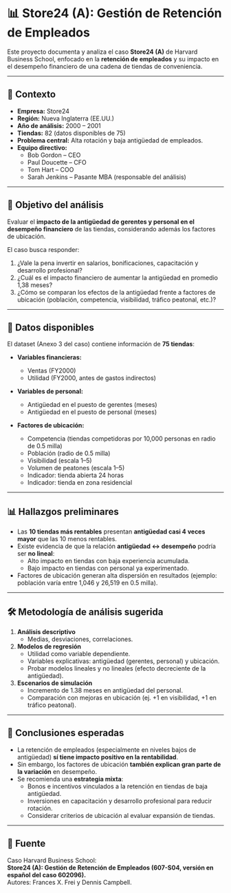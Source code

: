 # 📊 Store24 (A): Gestión de Retención de Empleados

Este proyecto documenta y analiza el caso **Store24 (A)** de Harvard Business School, enfocado en la **retención de empleados** y su impacto en el desempeño financiero de una cadena de tiendas de conveniencia.

---

## 📌 Contexto

- **Empresa:** Store24  
- **Región:** Nueva Inglaterra (EE.UU.)  
- **Año de análisis:** 2000 – 2001  
- **Tiendas:** 82 (datos disponibles de 75)  
- **Problema central:** Alta rotación y baja antigüedad de empleados.  
- **Equipo directivo:**  
  - Bob Gordon – CEO  
  - Paul Doucette – CFO  
  - Tom Hart – COO  
  - Sarah Jenkins – Pasante MBA (responsable del análisis)

---

## 🎯 Objetivo del análisis

Evaluar el **impacto de la antigüedad de gerentes y personal en el desempeño financiero** de las tiendas, considerando además los factores de ubicación.

El caso busca responder:
1. ¿Vale la pena invertir en salarios, bonificaciones, capacitación y desarrollo profesional?  
2. ¿Cuál es el impacto financiero de aumentar la antigüedad en promedio 1,38 meses?  
3. ¿Cómo se comparan los efectos de la antigüedad frente a factores de ubicación (población, competencia, visibilidad, tráfico peatonal, etc.)?

---

## 📂 Datos disponibles

El dataset (Anexo 3 del caso) contiene información de **75 tiendas**:

- **Variables financieras:**
  - Ventas (FY2000)  
  - Utilidad (FY2000, antes de gastos indirectos)  

- **Variables de personal:**
  - Antigüedad en el puesto de gerentes (meses)  
  - Antigüedad en el puesto de personal (meses)  

- **Factores de ubicación:**
  - Competencia (tiendas competidoras por 10,000 personas en radio de 0.5 milla)  
  - Población (radio de 0.5 milla)  
  - Visibilidad (escala 1–5)  
  - Volumen de peatones (escala 1–5)  
  - Indicador: tienda abierta 24 horas  
  - Indicador: tienda en zona residencial  

---

## 📊 Hallazgos preliminares

- Las **10 tiendas más rentables** presentan **antigüedad casi 4 veces mayor** que las 10 menos rentables.  
- Existe evidencia de que la relación **antigüedad ↔ desempeño** podría ser **no lineal**:  
  - Alto impacto en tiendas con baja experiencia acumulada.  
  - Bajo impacto en tiendas con personal ya experimentado.  
- Factores de ubicación generan alta dispersión en resultados (ejemplo: población varía entre 1,046 y 26,519 en 0.5 milla).

---

## 🛠️ Metodología de análisis sugerida

1. **Análisis descriptivo**  
   - Medias, desviaciones, correlaciones.  
2. **Modelos de regresión**  
   - Utilidad como variable dependiente.  
   - Variables explicativas: antigüedad (gerentes, personal) y ubicación.  
   - Probar modelos lineales y no lineales (efecto decreciente de la antigüedad).  
3. **Escenarios de simulación**  
   - Incremento de 1.38 meses en antigüedad del personal.  
   - Comparación con mejoras en ubicación (ej. +1 en visibilidad, +1 en tráfico peatonal).  

---

## 📌 Conclusiones esperadas

- La retención de empleados (especialmente en niveles bajos de antigüedad) **sí tiene impacto positivo en la rentabilidad**.  
- Sin embargo, los factores de ubicación **también explican gran parte de la variación** en desempeño.  
- Se recomienda una **estrategia mixta**:  
  - Bonos e incentivos vinculados a la retención en tiendas de baja antigüedad.  
  - Inversiones en capacitación y desarrollo profesional para reducir rotación.  
  - Considerar criterios de ubicación al evaluar expansión de tiendas.

---

## 📖 Fuente

Caso Harvard Business School:  
**Store24 (A): Gestión de Retención de Empleados (607-S04, versión en español del caso 602096).**  
Autores: Frances X. Frei y Dennis Campbell.  
